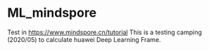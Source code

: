 # ML_mindspore
Test in https://www.mindspore.cn/tutorial
This is a testing camping (2020/05) to calculate huawei Deep Learning Frame.

